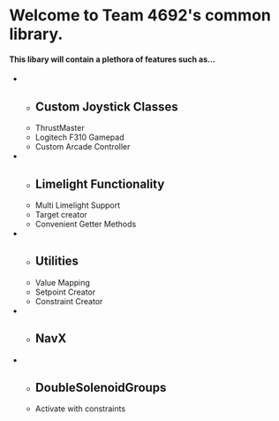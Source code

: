 <h1>Welcome to Team 4692's common library.</h1>

#### This libary will contain a plethora of features such as...
<ul>
    <li>
        <ul> 
            <li><h2>Custom Joystick Classes</h2></li>
            <li>ThrustMaster</li>
            <li>Logitech F310 Gamepad</li>
            <li>Custom Arcade Controller</li>
        </ul>
    </li>
    <li>
        <ul>
            <li><h2>Limelight Functionality</h2></li>
            <li>Multi Limelight Support</li>
            <li>Target creator</li>
            <li>Convenient Getter Methods</li>
        </ul>
    </li>
    <li>
        <ul> 
            <li><h2>Utilities</h2></li>
            <li>Value Mapping</li>
            <li>Setpoint Creator</li>
            <li>Constraint Creator</li>
        </ul>
    </li>
    <li>
        <ul> 
            <li><h2>NavX</h2></li>
        </ul>
    </li>
    <li>
        <ul> 
            <li><h2>DoubleSolenoidGroups</h2></li>
            <li>Activate with constraints</li>
        </ul>
    </li>
</ul>

